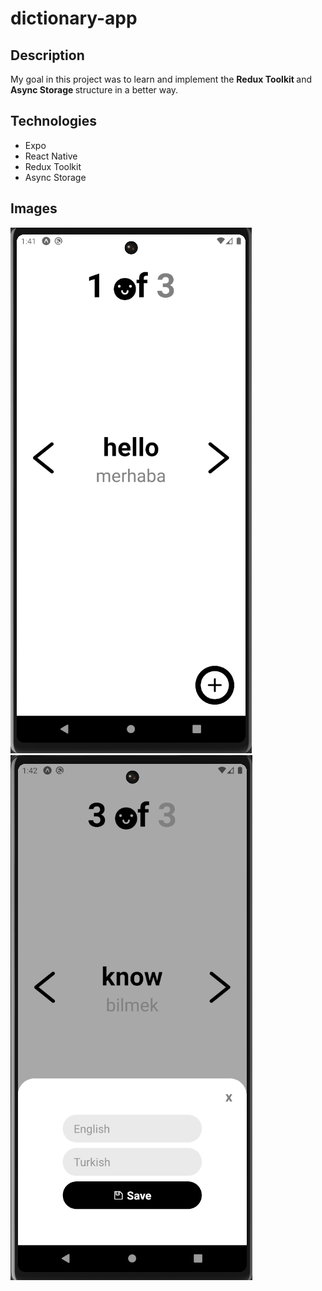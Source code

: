 # dictionary-app

## Description

My goal in this project was to learn and implement the <b>Redux Toolkit </b> and <b> Async Storage </b> structure in a better way.

## Technologies

- Expo
- React Native
- Redux Toolkit
- Async Storage

## Images

<img src='./assets/sozluk.png'  >

<img src='./assets/sozluk2.png'>
